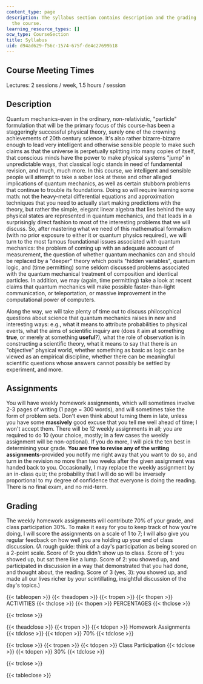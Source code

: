 ```yaml
---
content_type: page
description: The syllabus section contains description and the grading criteria for
  the course.
learning_resource_types: []
ocw_type: CourseSection
title: Syllabus
uid: d94ad629-f56c-1574-675f-de4c27699b18
---
```


Course Meeting Times
--------------------

Lectures: 2 sessions / week, 1.5 hours / session

Description
-----------

Quantum mechanics-even in the ordinary, non-relativistic, "particle" formulation that will be the primary focus of this course-has been a staggeringly successful physical theory, surely one of the crowning achievements of 20th century science. It's also rather bizarre-bizarre enough to lead very intelligent and otherwise sensible people to make such claims as that the universe is perpetually splitting into many copies of itself, that conscious minds have the power to make physical systems "jump" in unpredictable ways, that classical logic stands in need of fundamental revision, and much, much more. In this course, we intelligent and sensible people will attempt to take a sober look at these and other alleged implications of quantum mechanics, as well as certain stubborn problems that continue to trouble its foundations. Doing so will require learning some math: not the heavy-metal differential equations and approximation techniques that you need to actually start making predictions with the theory, but rather the simple, elegant linear algebra that lies behind the way physical states are represented in quantum mechanics, and that leads in a surprisingly direct fashion to most of the interesting problems that we will discuss. So, after mastering what we need of this mathematical formalism (with no prior exposure to either it or quantum physics required), we will turn to the most famous foundational issues associated with quantum mechanics: the problem of coming up with an adequate account of measurement, the question of whether quantum mechanics can and should be replaced by a "deeper" theory which posits "hidden variables", quantum logic, and (time permitting) some seldom discussed problems associated with the quantum mechanical treatment of composition and identical particles. In addition, we may (again, time permitting) take a look at recent claims that quantum mechanics will make possible faster-than-light communication, or teleportation, or massive improvement in the computational power of computers.

Along the way, we will take plenty of time out to discuss philosophical questions about science that quantum mechanics raises in new and interesting ways: e.g., what it means to attribute probabilities to physical events, what the aims of scientific inquiry are (does it aim at something **true**, or merely at something **useful**?), what the role of observation is in constructing a scientific theory, what it means to say that there is an "objective" physical world, whether something as basic as logic can be viewed as an empirical discipline, whether there can be meaningful scientific questions whose answers cannot possibly be settled by experiment, and more.

Assignments
-----------

You will have weekly homework assignments, which will sometimes involve 2-3 pages of writing (1 page = 300 words), and will sometimes take the form of problem sets. Don't even think about turning them in late, unless you have some **massively** good excuse that you tell me well ahead of time; I won't accept them. There will be 12 weekly assignments in all; you are required to do 10 (your choice, mostly; in a few cases the weekly assignment will be non-optional). If you do more, I will pick the ten best in determining your grade. **You are free to revise any of the writing assignments**\-provided you notify me right away that you want to do so, and turn in the revision no more than two weeks after the given assignment was handed back to you. Occasionally, I may replace the weekly assignment by an in-class quiz; the probability that I will do so will be inversely proportional to my degree of confidence that everyone is doing the reading. There is no final exam, and no mid-term.

Grading
-------

The weekly homework assignments will contribute 70% of your grade, and class participation 30%. To make it easy for you to keep track of how you're doing, I will score the assignments on a scale of 1 to 7; I will also give you regular feedback on how well you are holding up your end of class discussion. (A rough guide: think of a day's participation as being scored on a 2-point scale. Score of 0: you didn't show up to class. Score of 1: you showed up, but sat there like a lump. Score of 2: you showed up, and participated in discussion in a way that demonstrated that you had done, and thought about, the reading. Score of 3 (yes, 3): you showed up, and made all our lives richer by your scintillating, insightful discussion of the day's topics.)

{{< tableopen >}}
{{< theadopen >}}
{{< tropen >}}
{{< thopen >}}
ACTIVITIES
{{< thclose >}}
{{< thopen >}}
PERCENTAGES
{{< thclose >}}

{{< trclose >}}

{{< theadclose >}}
{{< tropen >}}
{{< tdopen >}}
Homework Assignments
{{< tdclose >}}
{{< tdopen >}}
70%
{{< tdclose >}}

{{< trclose >}}
{{< tropen >}}
{{< tdopen >}}
Class Participation
{{< tdclose >}}
{{< tdopen >}}
30%
{{< tdclose >}}

{{< trclose >}}

{{< tableclose >}}